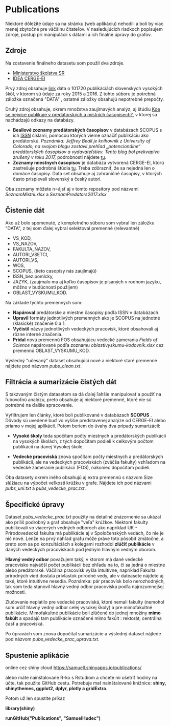 # Publications

Niektoré dôležité údaje sa na stránku (web aplikáciu) nehodili a boli by viac menej zbytočné pre väčšinu čitateľov. V nasledujúcich riadkoch popisujem zdroje, postup pri manipulácií s dátami a ích finálne úpravy do grafov.



## Zdroje

Na zostavenie finálneho datasetu som použil dva zdroje.

* [Ministerstvo školstva SR](https://www.minedu.sk/rozpis-dotacii-zo-statneho-rozpoctu-verejnym-vysokym-skolam-na-rok-2018/)
* [IDEA CERGE-EI](https://idea.cerge-ei.cz/)

Prvý zdroj obsahuje [link](https://www.minedu.sk/data/att/12810.zip) dáta o 101720 publikáciách slovenských vysokých škôl, v ktorom sú údaje za roky 2015 a 2016. Z tohto súboru je potrebná záložka označená "DATA" , ostatné záložky obsahujú nepotrebné prepočty.

Druhý zdroj obsahuje, okrem množstva zaujímavých analýz, aj štúdiu [Kde se nejvíce publikuje v predátorských a místních časopisech?](https://idea.cerge-ei.cz/files/PredatoriMistni/), v ktorej sa nachádzajú odkazy na databázy.

* **Beallové zoznamy predátorských časopisov** v databázach SCOPUS s ich [ISSN](http://www.issn.org/understanding-the-issn/what-is-an-issn/) číslami, pomocou ktorých vieme označiť publikáciu ako predátorskú. _Poznámka: Jeffrey Beall je knihovník z University of Colorado, na svojom blogu zostavil prehľad „potencionálne“ predátorských časopisov a vydavateľstiev. Tento blog bol prekvapivo zrušený v roku 2017,_ podrobnosti nájdete [tu](https://idea.cerge-ei.cz/files/IDEA_Studie_16_2016_Predatorske_casopisy_ve_Scopusu/mobile/index.html).
* **Zoznamy miestnych časopisov** je databáza vytvorená CERGE-EI, ktorú zastrešuje podrobná štúdia [tu](https://idea.cerge-ei.cz/files/IDEA_Studie_17_2017_Mistni_casopisy_ve_Scopusu/mobile/index.html). Treba zdôrazniť, že sa nejedná len o domáce časopisy. Data set obsahuje aj zahraničné časopisy, v ktorých často prispievali slovenský a český autori.

Oba zoznamy môžete n=ájsť aj v tomto repository pod názvami _SeznamMistni.xlsx_ a _SeznamPredators2017.xlsx_



## Čistenie dát

Ako už bolo spomenuté, z kompletného súboru som vybral len záložku "DATA", z tej som ďalej vybral selektoval premenné (relevantné)

* VS_KOD, 
* VS_NAZOV, 
* FAKULTA_NAZOV, 
* AUTORI_VSETCI, 
* AUTORI_VS, 
* WOS,
* SCOPUS, (tieto casopisy nás zaujímajú)
* ISSN_bez.pomlcky,
* JAZYK, (zaujmalo ma aj koľko časopisov je písaných v rodnom jazyku, môžno v budúcnosti použijem)
* OBLAST_VYSKUMU_KOD.

Na základe týchto premenných som:

* **Napároval** predátorske a miestne časopisy podľa ISSN v databázach.
* **Upravil** formáty jednotlivých premenných ako je SCOPUS na jednotné (klasické) značenie 0 a 1.
* **Vyčistil** názvy jednotlivých vedeckých pracovísk, ktoré obsahovali aj rôzne interné značenia.
* **Pridal** novú premennú FOS obsahujúcu vedecké zamerania _Fields of Science_ napárované podľa zoznamu _oblastivyskumu-kodovnik.xlsx_ cez premennú OBLAST_VYSKUMU_KOD. 

Výsledný "učesaný" dataset obsahujúci nové a niektoré staré premenné nájdete pod názvom _pubs_clean.txt_.

## Filtrácia a sumarizácie čistých dát

S takzvaným čistým datasetom sa dá ďalej ľahšie manipulovať a použiť na ľubovoľnú analýzu, preto obsahuje aj niektoré premenné, ktoré nie sú potrebné na ďalšie spracovanie. 

Vyfiltrujem len články, ktoré boli publikované v databázach **SCOPUS** . Dôvody sú uvedené buď vo vyššie predstavenej analýze od CERGE-EI alebo priamo v mojej aplikácií. Potom beriem do úvahy dva prípady sumarizácií:

* **Vysoké školy** teda spočítam počty miestnych a predátorských publikácii na vysokých školách, z tých dopočítam podieli k celkovým počtom publikácií na danej Vysokej škole. 

* **Vedecké pracoviská** znova spočítam počty miestnych a predátorských publikácií, ale na vedeckých pracoviskách (zväčša fakulty) vzhľadom na vedecké zameranie publikácií (FOS), nakoniec dopočítam podieli.

Oba datasety okrem iného obsahujú aj extra premennú s názvom Size slúžiacu na výpočet veľkosti krúžku v grafe. Nájdete ich pod názvami _pubs_uni.txt_ a _pubs_vedecke_prac.txt_.


## Špecifické úpravy

Dataset _pubs_vedecke_prac.txt_ použítý na detailné znázornenie sa ukázal ako príliš podrobný a graf obsahuje "veľa" krúžkov. Niektoré fakulty publikovali vo viacerých vedných odboroch ako napríklad UK - Prírodovedecká fakulta má publikácie aj v Spoločenských vedách, čo nie je nič nové. Lenže na prvý náhľad grafu môže práve toto pôsobiť zmätočne, a preto som sa po konzultáciách s kolegami rozhodol **zlúčiť publikácie** v daných vedeckých pracoviskách pod jedným hlavným vedným oborom. 

**Hlavný vedný odbor** považujem taký, v ktorom má dané vedecké pracovisko najväčší počet publikácií bez ohľadu na to, či sa jedná o miestne alebo predátorské. Väčšina pracovísk vyšla intuitívne, napríklad Fakulta prírodných vied dostala prívlastok prírodné vedy, ale v dateasete nájdete aj také, ktoré intuitivne nesedia. Poznámka: pár pracovísk bolo nerozhodných, tak som teda stanovil hlavný vedný odbor pracoviska podľa najrozumnejšej možnosti.

Zlučovanie neplatilo pre vedecké pracoviská, ktoré nemali fakulty (nemohol som určiť hlavný vedný odbor celej vysokej školy) a pre mimofakultné publikácie. Mimofakultné publikácie boli zlúčené do jednej množiny **mimo fakúlt** a spadajú tam publikácie označené mimo fakúlt :  rektorát, centrálna časť a pracoviská.

Po úpravách som znova dopočítal sumarizácie a výsledný dataset nájtede pod názvom _pubs_vedecke_prac_uprava.txt_. 



## Spustenie aplikácie

online cez shiny cloud
<https://samuell.shinyapps.io/publications/>

alebo máte nainštalované R-ko s Rstudiom a chcete mi ušetriť hodiny na účte, tak použite GitHub cestu. Potrebuje mať nainštalované knižnice: **shiny, shinythemes, ggplot2, dplyr, plotly a gridExtra**.

Potom už len spustite príkaz

**library(shiny)**

**runGitHub("Publications", "SamuelHudec")**
